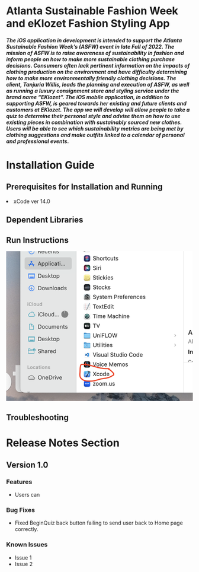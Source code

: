 <h1> Atlanta Sustainable Fashion Week and eKlozet Fashion Styling App </h1>

<h5> The iOS application in development is intended to support the Atlanta Sustainable Fashion Week’s (ASFW) event in late Fall of 2022. The mission of ASFW is to raise awareness of sustainability in fashion and inform people on how to make more sustainable clothing purchase decisions. Consumers often lack pertinent information on the impacts of clothing production on the environment and have difficulty determining how to make more environmentally friendly clothing decisions.  
</n>
The client, Tanjuria Willis, leads the planning and execution of ASFW, as well as running a luxury consignment store and styling service under the brand name “EKlozet”. The iOS mobile application, in addition to supporting ASFW, is geared towards her existing and future clients and customers at EKlozet.
</n>
The app we will develop will allow people to take a quiz to determine their personal style and advise them on how to use existing pieces in combination with sustainably sourced new clothes. Users will be able to see which sustainability metrics are being met by clothing suggestions and make outfits linked to a calendar of personal and professional events.

</h5>
</n>

<h1>Installation Guide</h1>
<h2>Prerequisites for Installation and Running</h2>
<li> xCode ver 14.0
<h2> Dependent Libraries</h2>
<h2> Run Instructions</h2>

![xcode](xcode.png) 

<h2> Troubleshooting</h2>
<h1>Release Notes Section</h1>

<h2>Version 1.0</h2>
<h3>Features</h3>
<ul>
<li> Users can 
</ul>
<h3>Bug Fixes</h3>
<ul>
<li> Fixed BeginQuiz back button failing to send user back to Home page correctly. 
</ul>
<h3>Known Issues</h3>
<ul>
<li> Issue 1
<li> Issue 2
</ul>
